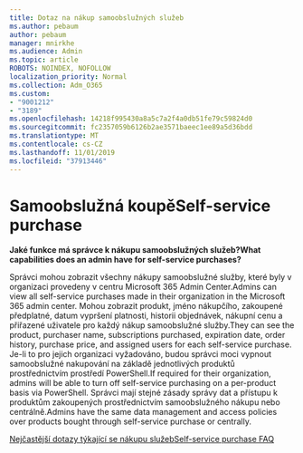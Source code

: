 ```yaml
---
title: Dotaz na nákup samoobslužných služeb
ms.author: pebaum
author: pebaum
manager: mnirkhe
ms.audience: Admin
ms.topic: article
ROBOTS: NOINDEX, NOFOLLOW
localization_priority: Normal
ms.collection: Adm_O365
ms.custom:
- "9001212"
- "3189"
ms.openlocfilehash: 14218f995430a8a5c7a2f4a0db51fe79c59824d0
ms.sourcegitcommit: fc2357059b6126b2ae3571baeec1ee89a5d36bdd
ms.translationtype: MT
ms.contentlocale: cs-CZ
ms.lasthandoff: 11/01/2019
ms.locfileid: "37913446"
---
```

# <a name="self-service-purchase"></a><span data-ttu-id="818c7-102">Samoobslužná koupě</span><span class="sxs-lookup"><span data-stu-id="818c7-102">Self-service purchase</span></span>

<span data-ttu-id="818c7-103">**Jaké funkce má správce k nákupu samoobslužných služeb?**</span><span class="sxs-lookup"><span data-stu-id="818c7-103">**What capabilities does an admin have for self-service purchases?**</span></span>

<span data-ttu-id="818c7-104">Správci mohou zobrazit všechny nákupy samoobslužné služby, které byly v organizaci provedeny v centru Microsoft 365 Admin Center.</span><span class="sxs-lookup"><span data-stu-id="818c7-104">Admins can view all self-service purchases made in their organization in the Microsoft 365 admin center.</span></span> <span data-ttu-id="818c7-105">Mohou zobrazit produkt, jméno nákupčího, zakoupené předplatné, datum vypršení platnosti, historii objednávek, nákupní cenu a přiřazené uživatele pro každý nákup samoobslužné služby.</span><span class="sxs-lookup"><span data-stu-id="818c7-105">They can see the product, purchaser name, subscriptions purchased, expiration date, order history, purchase price, and assigned users for each self-service purchase.</span></span>  <span data-ttu-id="818c7-106">Je-li to pro jejich organizaci vyžadováno, budou správci moci vypnout samoobslužné nakupování na základě jednotlivých produktů prostřednictvím prostředí PowerShell.</span><span class="sxs-lookup"><span data-stu-id="818c7-106">If required for their organization, admins will be able to turn off self-service purchasing on a per-product basis via PowerShell.</span></span>  <span data-ttu-id="818c7-107">Správci mají stejné zásady správy dat a přístupu k produktům zakoupených prostřednictvím samoobslužného nákupu nebo centrálně.</span><span class="sxs-lookup"><span data-stu-id="818c7-107">Admins have the same data management and access policies over products bought through self-service purchase or centrally.</span></span>

[<span data-ttu-id="818c7-108">Nejčastější dotazy týkající se nákupu služeb</span><span class="sxs-lookup"><span data-stu-id="818c7-108">Self-service purchase FAQ</span></span>](https://aka.ms/self-service-purchase-faq)

